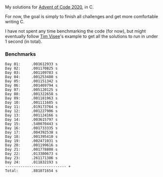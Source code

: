 My solutions for [Advent of Code 2020](https://adventofcode.com/2020), in C.

For now, the goal is simply to finish all challenges and get more comfortable writing C.

I have not spent any time benchmarking the code (for now), but might eventually follow [Tim Visee](https://timvisee.com/blog/solving-aoc-2020-in-under-a-second/)'s example to get all the solutions to run in under 1 second (in total).

### Benchmarks
```
Day 01: 	.001612933 s
Day 02: 	.001170825 s
Day 03: 	.001109783 s
Day 04: 	.001253480 s
Day 05: 	.001151342 s
Day 06: 	.001469794 s
Day 07: 	.005120125 s
Day 08: 	.001322658 s
Day 09: 	.001181963 s
Day 10: 	.001111685 s
Day 11: 	.019173764 s
Day 12: 	.001227906 s
Day 13: 	.001124166 s
Day 14: 	.003615797 s
Day 15: 	.540070443 s
Day 16: 	.001733335 s
Day 17: 	.004392538 s
Day 18: 	.001395410 s
Day 19: 	.002471031 s
Day 20: 	.001199616 s
Day 21: 	.001778808 s
Day 22: 	.013380673 s
Day 23: 	.261171386 s
Day 24: 	.011832193 s
---------------------------- +
Total: 		.881071654 s
```